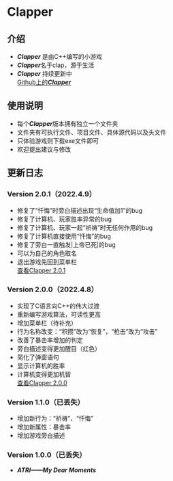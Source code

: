 # Clapper

## 介绍
* ***Clapper*** 是由C++编写的小游戏    
* ***Clapper***名于clap，源于生活    
* ***Clapper*** 持续更新中    
[Github上的***Clapper***](https://github.com/2624498362/Clapper)    

## 使用说明
* 每个***Clapper***版本拥有独立一个文件夹    
* 文件夹有可执行文件、项目文件、具体源代码以及头文件    
* 只体验游戏则下载exe文件即可    
* 欢迎提出建议与修改

## 更新日志
### Version 2.0.1（2022.4.9）    
* 修复了“忏悔”时旁白描述出现“生命值加1”的bug    
* 修复了计算机、玩家胜率异常的bug    
* 修复了计算机、玩家一起“祈祷”时无任何作用的bug    
* 修复了计算机直接使用“忏悔”的bug    
* 修复了旁白一直触发|上帝已死|的bug    
* 可以为自己的角色取名    
* 退出游戏先回到菜单栏    
[查看Clapper 2.0.1](https://gitee.com/holycandle/clapper/tree/master/Clapper%202.0.1)    

### Version 2.0.0（2022.4.8）
* 实现了C语言向C++的伟大过渡    
* 重新编写游戏算法，可读性更高    
* 增加菜单栏（待补充）    
* 行为名称改变：“积攒”改为“恢复”，“枪击”改为“攻击”    
* 改善了暴击率增加的判定    
* 旁白描述变得更加醒目（红色）  
* 简化了弹窗语句
* 显示计算机的胜率      
* 计算机变得更加机智    
[查看Clapper 2.0.0](https://gitee.com/holycandle/clapper/tree/master/Clapper%202.0.0)    

### Version 1.1.0（已丢失）
* 增加新行为：“祈祷”、“忏悔”    
* 增加新属性：暴击率    
* 增加游戏旁白描述    

### Version 1.0.0（已丢失）
* ***ATRI——My Dear Moments***    





